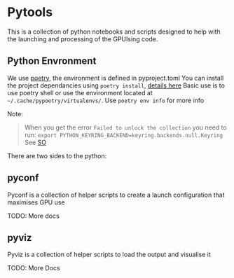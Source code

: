# Pytools

This is a collection of python notebooks and scripts designed to help with the launching and processing of the GPUIsing code. 


## Python Envronment

We use [poetry](https://python-poetry.org/), the environment is defined in pyproject.toml
You can install the project dependancies using `poetry install`, [details here](https://python-poetry.org/docs/basic-usage/#installing-with-poetrylock)
Basic use is to use poetry shell or use the environment located at `~/.cache/pypoetry/virtualenvs/`.
Use `poetry env info` for more info

Note: 
> When you get the error `Failed to unlock the collection` you need to run:
> `export PYTHON_KEYRING_BACKEND=keyring.backends.null.Keyring`
> See [SO](https://stackoverflow.com/questions/74438817/poetry-failed-to-unlock-the-collection)


There are two sides to the python:

## pyconf

Pyconf is a collection of helper scripts to create a launch configuration that maximises GPU use

TODO: More docs

## pyviz

Pyviz is a collection of helper scripts to load the output and visualise it

TODO: More Docs
